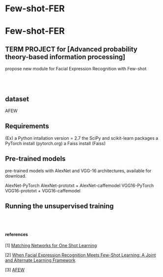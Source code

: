 # Few-shot-FER

# Few-shot-FER

## TERM PROJECT for  [Advanced probability theory-based information processing]


propose new module for Facial Expression Recognition with Few-shot 

<br>
<br>

## dataset 
AFEW

## Requirements
(Ex)
a Python intallation version = 2.7
the SciPy and scikit-learn packages
a PyTorch install (pytorch.org)
a Faiss install (Faiss)

## Pre-trained models
pre-trained models with AlexNet and VGG-16 architectures, available for download.

AlexNet-PyTorch
AlexNet-prototxt + AlexNet-caffemodel
VGG16-PyTorch
VGG16-prototxt + VGG16-caffemodel

## Running the unsupervised training


<br>
<br>


#### references

[1] [Matching Networks for One Shot Learning](https://arxiv.org/pdf/1606.04080.pdf)

[2] [When Facial Expression Recognition Meets Few-Shot Learning: A Joint and Alternate Learning Framework](https://arxiv.org/pdf/2201.06781.pdf)

[3] [AFEW](https://citeseerx.ist.psu.edu/viewdoc/download?doi=10.1.1.654.4012&rep=rep1&type=pdf)
